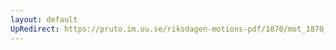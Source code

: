 ```yaml
---
layout: default
UpRedirect: https://pruto.im.uu.se/riksdagen-motions-pdf/1870/mot_1870__fk__2/mot_1870__fk__2-001.pdf
---
```

